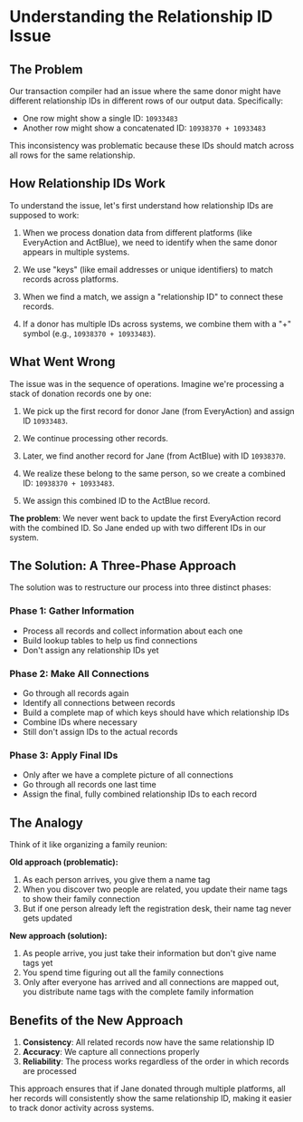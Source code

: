 # Understanding the Relationship ID Issue

## The Problem

Our transaction compiler had an issue where the same donor might have different relationship IDs in different rows of our output data. Specifically:

- One row might show a single ID: `10933483`
- Another row might show a concatenated ID: `10938370 + 10933483`

This inconsistency was problematic because these IDs should match across all rows for the same relationship.

## How Relationship IDs Work

To understand the issue, let's first understand how relationship IDs are supposed to work:

1. When we process donation data from different platforms (like EveryAction and ActBlue), we need to identify when the same donor appears in multiple systems.

2. We use "keys" (like email addresses or unique identifiers) to match records across platforms.

3. When we find a match, we assign a "relationship ID" to connect these records.

4. If a donor has multiple IDs across systems, we combine them with a "+" symbol (e.g., `10938370 + 10933483`).

## What Went Wrong

The issue was in the sequence of operations. Imagine we're processing a stack of donation records one by one:

1. We pick up the first record for donor Jane (from EveryAction) and assign ID `10933483`.

2. We continue processing other records.

3. Later, we find another record for Jane (from ActBlue) with ID `10938370`.

4. We realize these belong to the same person, so we create a combined ID: `10938370 + 10933483`.

5. We assign this combined ID to the ActBlue record.

**The problem**: We never went back to update the first EveryAction record with the combined ID. So Jane ended up with two different IDs in our system.

## The Solution: A Three-Phase Approach

The solution was to restructure our process into three distinct phases:

### Phase 1: Gather Information
- Process all records and collect information about each one
- Build lookup tables to help us find connections
- Don't assign any relationship IDs yet

### Phase 2: Make All Connections
- Go through all records again
- Identify all connections between records
- Build a complete map of which keys should have which relationship IDs
- Combine IDs where necessary
- Still don't assign IDs to the actual records

### Phase 3: Apply Final IDs
- Only after we have a complete picture of all connections
- Go through all records one last time
- Assign the final, fully combined relationship IDs to each record

## The Analogy

Think of it like organizing a family reunion:

**Old approach (problematic):**
1. As each person arrives, you give them a name tag
2. When you discover two people are related, you update their name tags to show their family connection
3. But if one person already left the registration desk, their name tag never gets updated

**New approach (solution):**
1. As people arrive, you just take their information but don't give name tags yet
2. You spend time figuring out all the family connections
3. Only after everyone has arrived and all connections are mapped out, you distribute name tags with the complete family information

## Benefits of the New Approach

1. **Consistency**: All related records now have the same relationship ID
2. **Accuracy**: We capture all connections properly
3. **Reliability**: The process works regardless of the order in which records are processed

This approach ensures that if Jane donated through multiple platforms, all her records will consistently show the same relationship ID, making it easier to track donor activity across systems.

